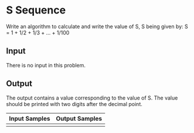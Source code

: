 # S Sequence
Write an algorithm to calculate and write the value of S, S being given by:
S = 1 + 1/2 + 1/3 + … + 1/100

## Input
There is no input in this problem.

## Output
The output contains a value corresponding to the value of S.
The value should be printed with two digits after the decimal point.

| Input Samples | Output Samples |
|---------------|----------------|
|               |                |